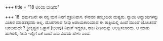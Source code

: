 +++
title = "18 ಅರಿಯ ಬೀಡಿದು"

+++
18. ಧರ್ಮಜನೇ ಈ ನನ್ನ ಮನೆ ನಿನಗೆ ಶತ್ರುನಿವಾಸ. ಕೌರವನ ತಮ್ಮಂದಿರು ದುಷ್ಟರು. ನ್ಯಾಯ ಅನ್ಯಾಯಗಳನ್ನು ವಿಚಾರ ಮಾಡತಕ್ಕವರು ಅಲ್ಲ. ದೊರೆಗಳಾದ ನೀವು ಅಪಾಯಕಾರಿಯಾದ ಈ ರಾತ್ರಿಯಲ್ಲಿ ಹಿಂದೆ ಮುಂದೆ ಯೋಚಿಸದೆ ಬರಬಹುದೇ ? ಶ್ರೀಕೃಷ್ಣನ ಒತ್ತಾಸೆ (ಬಲವು) ನಿಮಗೆ ಇದ್ದರೂ, ರಾಜ ನೀತಿಯನ್ನು ಅಲಕ್ಷಿಸಬಾರದು. ಆ ಮಾತು ಹಾಗಿರಲಿ, ನೀನು ಇಲ್ಲಿಗೆ ಏಕೆ ಬಂದೆ ಏನು ವಿಷಯ ಹೇಳು ಎಂದ.